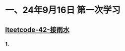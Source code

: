 # 一、24年9月16日 第一次学习
## [lteetcode-42-接雨水](https://leetcode.cn/problems/trapping-rain-water/description/)

### 1.



